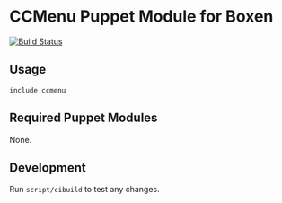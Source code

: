 # CCMenu Puppet Module for Boxen

[![Build Status](https://travis-ci.org/alkesh/puppet-ccmenu.png)](https://travis-ci.org/alkesh/puppet-ccmenu)

## Usage

```puppet
include ccmenu
```

## Required Puppet Modules

None.

## Development

Run `script/cibuild` to test any changes.
